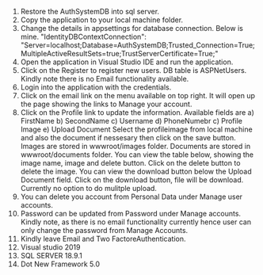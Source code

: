 1) Restore the AuthSystemDB into sql server.
2) Copy the application to your local machine folder.
3) Change the details in appsettings for database connection. Below is mine.
   "IdentityDBContextConnection": "Server=localhost;Database=AuthSystemDB;Trusted_Connection=True;MultipleActiveResultSets=true;TrustServerCertificate=True;"
4) Open the application in Visual Studio IDE and run the application.
5) Click on the Register to register new users. DB table is ASPNetUsers. Kindly note there is no Email functionality available.
6) Login into the application with the credentials.
7) Click on the email link on the menu available on top right. It will open up the page showing the links to Manage your account.
8) Click on the Profile link to update the information. Available fields are
     a) FirstName
     b) SecondName
     c) Username
     d) PhoneNumebr
     c) Profile Image
     e) Upload Document
   Select the profileimage from local machine and also the document if nessesary then click on the save button.
   Images are stored in wwwroot/images folder.
   Documents are stored in wwwroot/documents folder.
   You can view the table below, showing the image name, image and delete button. Click on the delete button to delete the image.
   You can view the download button below the Upload Document field. Click on the download button, file will be download.
   Currently no option to do mulitple upload.
9) You can delete you account from Personal Data under Manage user accounts.
10) Password can be updated from Password under Manage accounts. Kindly note, as there is no email functionality currently hence user can only change the password from Manage Accounts.
11) Kindly leave Email and Two FactoreAuthentication.
12) Visual studio 2019
13) SQL SERVER 18.9.1
14) Dot New Framework 5.0
   
      
